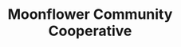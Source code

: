 ---
title: "Moonflower Community Cooperative"
url: /moab/moonflower-community-cooperative/
shop: Supermarkt
---